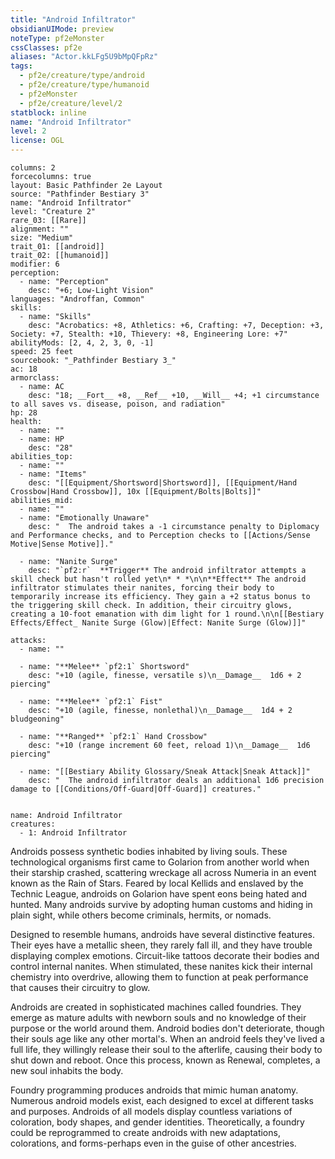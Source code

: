 ```yaml
---
title: "Android Infiltrator"
obsidianUIMode: preview
noteType: pf2eMonster
cssClasses: pf2e
aliases: "Actor.kkLFg5U9bMpQFpRz" 
tags:
  - pf2e/creature/type/android
  - pf2e/creature/type/humanoid
  - pf2eMonster
  - pf2e/creature/level/2
statblock: inline
name: "Android Infiltrator"
level: 2
license: OGL
---
```


```statblock
columns: 2
forcecolumns: true
layout: Basic Pathfinder 2e Layout
source: "Pathfinder Bestiary 3"
name: "Android Infiltrator"
level: "Creature 2"
rare_03: [[Rare]]
alignment: ""
size: "Medium"
trait_01: [[android]]
trait_02: [[humanoid]]
modifier: 6
perception:
  - name: "Perception"
    desc: "+6; Low-Light Vision"
languages: "Androffan, Common"
skills:
  - name: "Skills"
    desc: "Acrobatics: +8, Athletics: +6, Crafting: +7, Deception: +3, Society: +7, Stealth: +10, Thievery: +8, Engineering Lore: +7"
abilityMods: [2, 4, 2, 3, 0, -1]
speed: 25 feet
sourcebook: "_Pathfinder Bestiary 3_"
ac: 18
armorclass:
  - name: AC
    desc: "18; __Fort__ +8, __Ref__ +10, __Will__ +4; +1 circumstance to all saves vs. disease, poison, and radiation"
hp: 28
health:
  - name: ""
  - name: HP
    desc: "28"
abilities_top:
  - name: ""
  - name: "Items"
    desc: "[[Equipment/Shortsword|Shortsword]], [[Equipment/Hand Crossbow|Hand Crossbow]], 10x [[Equipment/Bolts|Bolts]]"
abilities_mid:
  - name: ""
  - name: "Emotionally Unaware"
    desc: "  The android takes a -1 circumstance penalty to Diplomacy and Performance checks, and to Perception checks to [[Actions/Sense Motive|Sense Motive]]."

  - name: "Nanite Surge"
    desc: "`pf2:r`  **Trigger** The android infiltrator attempts a skill check but hasn't rolled yet\n* * *\n\n**Effect** The android infiltrator stimulates their nanites, forcing their body to temporarily increase its efficiency. They gain a +2 status bonus to the triggering skill check. In addition, their circuitry glows, creating a 10-foot emanation with dim light for 1 round.\n\n[[Bestiary Effects/Effect_ Nanite Surge (Glow)|Effect: Nanite Surge (Glow)]]"

attacks:
  - name: ""

  - name: "**Melee** `pf2:1` Shortsword"
    desc: "+10 (agile, finesse, versatile s)\n__Damage__  1d6 + 2 piercing"

  - name: "**Melee** `pf2:1` Fist"
    desc: "+10 (agile, finesse, nonlethal)\n__Damage__  1d4 + 2 bludgeoning"

  - name: "**Ranged** `pf2:1` Hand Crossbow"
    desc: "+10 (range increment 60 feet, reload 1)\n__Damage__  1d6 piercing"

  - name: "[[Bestiary Ability Glossary/Sneak Attack|Sneak Attack]]"
    desc: "  The android infiltrator deals an additional 1d6 precision damage to [[Conditions/Off-Guard|Off-Guard]] creatures."
 
```

```encounter-table
name: Android Infiltrator
creatures:
  - 1: Android Infiltrator
```



Androids possess synthetic bodies inhabited by living souls. These technological organisms first came to Golarion from another world when their starship crashed, scattering wreckage all across Numeria in an event known as the Rain of Stars. Feared by local Kellids and enslaved by the Technic League, androids on Golarion have spent eons being hated and hunted. Many androids survive by adopting human customs and hiding in plain sight, while others become criminals, hermits, or nomads.

Designed to resemble humans, androids have several distinctive features. Their eyes have a metallic sheen, they rarely fall ill, and they have trouble displaying complex emotions. Circuit-like tattoos decorate their bodies and control internal nanites. When stimulated, these nanites kick their internal chemistry into overdrive, allowing them to function at peak performance that causes their circuitry to glow.

Androids are created in sophisticated machines called foundries. They emerge as mature adults with newborn souls and no knowledge of their purpose or the world around them. Android bodies don't deteriorate, though their souls age like any other mortal's. When an android feels they've lived a full life, they willingly release their soul to the afterlife, causing their body to shut down and reboot. Once this process, known as Renewal, completes, a new soul inhabits the body.

Foundry programming produces androids that mimic human anatomy. Numerous android models exist, each designed to excel at different tasks and purposes. Androids of all models display countless variations of coloration, body shapes, and gender identities. Theoretically, a foundry could be reprogrammed to create androids with new adaptations, colorations, and forms-perhaps even in the guise of other ancestries.
